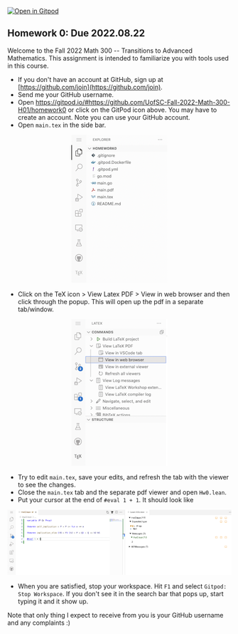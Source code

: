 [![Open in Gitpod](https://gitpod.io/button/open-in-gitpod.svg)](https://gitpod.io/#https://github.com/UofSC-Fall-2022-Math-300-H01/homework0)

## Homework 0: Due 2022.08.22 

Welcome to the Fall 2022 Math 300 -- Transitions to Advanced Mathematics. This assignment is intended to 
familiarize you with tools used in this course.

- If you don't have an account at GitHub, sign up at [https://github.com/join](https://github.com/join).
- Send me your GitHub username. 
- Open https://gitpod.io/#https://github.com/UofSC-Fall-2022-Math-300-H01/homework0
or click on the GitPod icon above. You may have to create an account. Note you can use your GitHub 
account. 
- Open `main.tex` in the side bar. 

<p align="center">
  <img src="images/side_bar.png">
</p>

- Click on the TeX icon > View Latex PDF > View in web browser and then click through the popup. This 
will open up the pdf in a separate tab/window. 

<p align="center">
  <img src="images/pdf_viewer.png">
</p>

- Try to edit `main.tex`, save your edits, and refresh the tab with the viewer to see the changes.
- Close the `main.tex` tab and the separate pdf viewer and open `Hw0.lean`. 
- Put your cursor at the end of  `#eval 1 + 1`. It should look like 

<p align="center">
  <img src="images/lean.png">
</p>

- When you are satisfied, stop your workspace. Hit `F1` and select `Gitpod: Stop Workspace`. If 
you don't see it in the search bar that pops up, start typing it and it show up. 

Note that only thing I expect to receive from you is your GitHub username and any complaints :)
